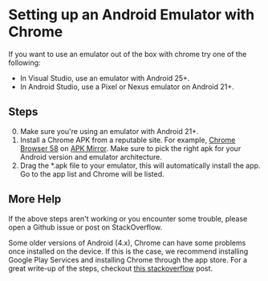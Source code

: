 # Setting up an Android Emulator with Chrome

If you want to use an emulator out of the box with chrome try one of the following:

- In Visual Studio, use an emulator with Android 25+.
- In Android Studio, use a Pixel or Nexus emulator on Android 21+. 

## Steps 

0. Make sure you're using an emulator with Android 21+. 
1. Install a Chrome APK from a reputable site. For example, [Chrome Browser 58](http://www.apkmirror.com/apk/google-inc/chrome/chrome-58-0-3029-83-release/) on  [APK Mirror](http://www.apkmirror.com/apk/google-inc/chrome/). Make sure to pick the right apk for your Android version and emulator architecture. 
2. Drag the *.apk file to your emulator, this will automatically install the app.  Go to the app list and Chrome will be listed. 

## More Help

If the above steps aren't working or you encounter some trouble, please open a Github issue or post on StackOverflow.  

Some older versions of Android (4.x), Chrome can have some problems once installed on the device.  If this is the case, we recommend installing Google Play Services and installing Chrome through the app store. For a great write-up of the steps, checkout [this stackoverflow](http://stackoverflow.com/questions/31550628/visual-studio-emulator-for-android-install-gapps-google-play-services?answertab=oldest#tab-top) post. 

    
